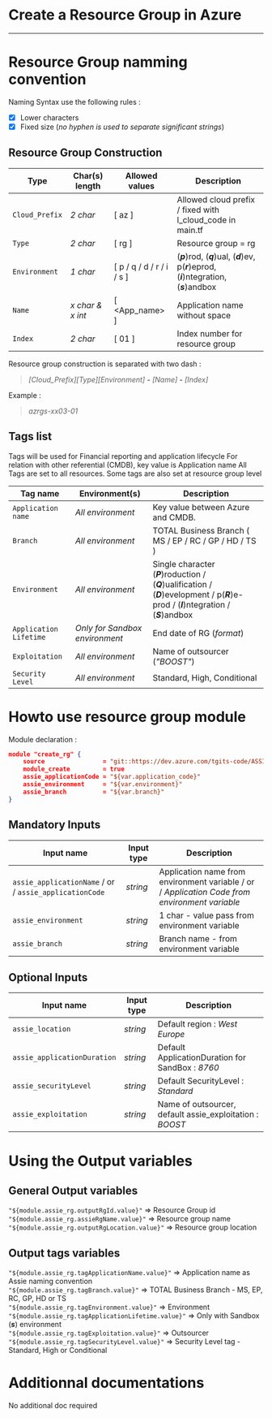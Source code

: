 # Create a Resource Group in Azure
---------------------  

# Resource Group namming convention
Naming Syntax use the following rules :
- [x] Lower characters
- [x] Fixed size (*no hyphen is used to separate significant strings*)

## Resource Group Construction
Type | Char(s) length | Allowed values | Description
--- | --- | --- | --- 
`Cloud_Prefix` | *2 char* | [ az ] | Allowed cloud prefix / fixed with l_cloud_code in main.tf 
`Type` | *2 char* | [ rg ] | Resource group = rg
`Environment` | *1 char* | [ p / q / d / r / i / s ] | (***p***)rod, (***q***)ual, (***d***)ev, p(***r***)eprod, (***i***)ntegration, (***s***)andbox 
`Name` | *x char & x int* | [ <App_name> ] | Application name without space
`Index` | *2 char* | [ 01 ] | Index number for resource group

Resource group construction is separated with two dash :  
>*[Cloud_Prefix][Type][Environment] **-** [Name] **-** [Index]*  

Example :   
> *azrgs-xx03-01*

## Tags list
Tags will be used for Financial reporting and application lifecycle
For relation with other referential (CMDB), key value is Application name
All Tags are set to all resources. Some tags are also set at resource group level

Tag name | Environment(s) | Description
--- | --- | --- 
`Application name` | *All environment* | Key value between Azure and CMDB.
`Branch` | *All environment* | TOTAL Business Branch ( MS / EP / RC / GP / HD / TS )
`Environment` | *All environment* | Single character (***P***)roduction / (***Q***)ualification / (***D***)evelopment / p(***R***)e-prod / (***I***)ntegration / (***S***)andbox
`Application Lifetime` | *Only for Sandbox environment* | End date of RG (*format*)
`Exploitation` | *All environment* | Name of outsourcer (*"BOOST"*)
`Security Level` | *All environment* | Standard, High, Conditional

# Howto use resource group module

Module declaration :

```json
module "create_rg" {
    source                = "git::https://dev.azure.com/tgits-code/ASSIE%20AZURE/_git/az_resource_group?ref=master"
    module_create         = true
    assie_applicationCode = "${var.application_code}" 
    assie_environment     = "${var.environment}"
    assie_branch          = "${var.branch}"
}
```
## Mandatory Inputs
Input name   | Input type| Description 
----------- | ----------- | -----------
 `assie_applicationName` / or / `assie_applicationCode` | *string* | Application name from environment variable / or / *Application Code from environment variable*       
`assie_environment`  | *string* |  1 char - value pass from environment variable 
`assie_branch`  | *string* | Branch name - from environment variable      

## Optional Inputs

Input name   | Input type| Description 
----------- | ----------- | -----------
`assie_location`  | *string* |  Default region : *West Europe*
`assie_applicationDuration`  | *string* |  Default ApplicationDuration for SandBox : *8760*
`assie_securityLevel`  | *string* | Default SecurityLevel : *Standard* 
`assie_exploitation`  | *string* |  Name of outsourcer, default assie_exploitation : *BOOST*

# Using the Output variables

## General Output variables
`"${module.assie_rg.outputRgId.value}"` => Resource Group id  
`"${module.assie_rg.assieRgName.value}"` => Resource group name  
`"${module.assie_rg.outputRgLocation.value}"` => Resource group location

## Output tags variables
`"${module.assie_rg.tagApplicationName.value}"` => Application name as Assie naming convention  
`"${module.assie_rg.tagBranch.value}"` => TOTAL Business Branch - MS, EP, RC, GP, HD or TS  
`"${module.assie_rg.tagEnvironment.value}"` => Environment 
`"${module.assie_rg.tagApplicationLifetime.value}"` => Only with Sandbox (***s***) environment  
`"${module.assie_rg.tagExploitation.value}"` => Outsourcer  
`"${module.assie_rg.tagSecurityLevel.value}"` => Security Level tag - Standard, High or Conditional

# Additionnal documentations
No additional doc required